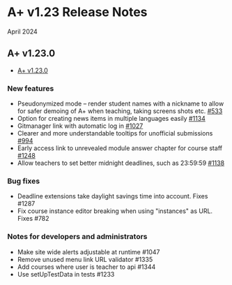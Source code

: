 # A+ v1.23 Release Notes

April 2024

## A+ v1.23.0

* [A+ v1.23.0](https://github.com/apluslms/a-plus/releases/tag/v1.23.0)

### New features
* Pseudonymized mode – render student names with a nickname to allow for safer demoing of A+ when teaching, taking screens shots etc. [#533](https://github.com/apluslms/a-plus/issues/533)
* Option for creating news items in multiple languages easily [#1134](https://github.com/apluslms/a-plus/issues/1134)
* Gitmanager link with automatic log in [#1027](https://github.com/apluslms/a-plus/issues/1027)
* Clearer and more understandable tooltips for unofficial submissions [#994](https://github.com/apluslms/a-plus/issues/994)
* Early access link to unrevealed module answer chapter for course staff [#1248](https://github.com/apluslms/a-plus/issues/1248)
* Allow teachers to set better midnight deadlines, such as 23:59:59 [#1138](https://github.com/apluslms/a-plus/issues/1138)

### Bug fixes
* Deadline extensions take daylight savings time into account. Fixes #1287
* Fix course instance editor breaking when using "instances" as URL. Fixes #782

### Notes for developers and administrators
* Make site wide alerts adjustable at runtime #1047
* Remove unused menu link URL validator #1335
* Add courses where user is teacher to api #1344
* Use setUpTestData in tests #1233
